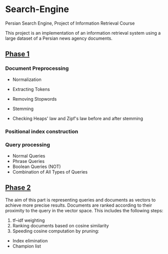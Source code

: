 # Search-Engine
Persian Search Engine, Project of Information Retrieval Course

This project is an implementation of an information retrieval system using a large dataset of a Persian news agency documents.

## [Phase 1](https://github.com/tanya-jp/Search-Engine/blob/master/IR_phase1.py)

### Document Preprocessing

- Normalization

- Extracting Tokens
- Removing Stopwords
- Stemming
- Checking Heaps' law and Zipf's law before and after stemming
### Positional index construction

### Query processing

- Normal Queries
- Phrase Queries
- Boolean Queries (NOT)
- Combination of All Types of Queries

## [Phase 2](https://github.com/tanya-jp/Search-Engine/blob/master/IR_phase2.py)
The aim of this part is representing queries and documents as vectors to achieve more precise results. Documents are ranked according to their proximity to the query in the vector space. 
This includes the following steps:

1. tf–idf weighting
2. Ranking documents based on cosine similarity
3. Speeding cosine computation by pruning:
  - Index elimination
  - Champion list
